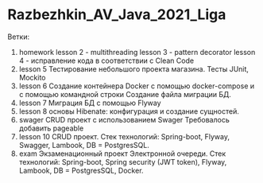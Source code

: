 ﻿# Razbezhkin_AV_Java_2021_Liga

Ветки:
1. homework
    lesson 2 - multithreading
    lesson 3 - pattern decorator
    lesson 4 - исправление кода в соответствии с Clean Code
2. lesson 5
    Тестирование небольшого проекта магазина. 
    Тесты JUnit, Mockito
3. lesson 6
    Создание контейнера Docker с помощью docker-compose и с помощью командной строки
    Создание файла миграции БД.
4. lesson 7
    Миграция БД с помощью Flyway
5. lesson 8
    основы Hibenate: конфигурация и создание сущностей.
6. swager
    CRUD проект с использованием Swager
    Требовалось добавить pageable
7. lesson 10 
    CRUD проект.
    Стек технологий:
      Spring-boot,
      Flyway,
      Swagger,
      Lambook,
      DB = PostgresSQL.
8. exam
    Экзаменационный проект Электронной очереди.
    Стек технологий:
      Spring-boot,
      Spring security (JWT token),
      Flyway,
      Lambook,
      DB = PostgresSQL,
      Docker.
